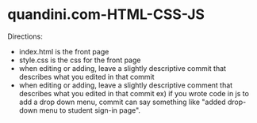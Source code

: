 # quandini.com-HTML-CSS-JS
Directions:
- index.html is the front page
- style.css is the css for the front page
- when editing or adding, leave a slightly descriptive commit that describes what you edited in that commit
- when editing or adding, leave a slightly descriptive comment that describes what you edited in that commit
  ex) if you wrote code in js to add a drop down menu, commit can say something like "added drop-down menu to student sign-in page".
